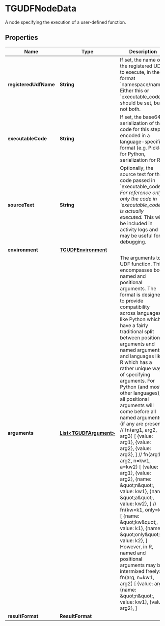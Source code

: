 

# TGUDFNodeData

A node specifying the execution of a user-defined function.

## Properties

| Name | Type | Description | Notes |
|------------ | ------------- | ------------- | -------------|
|**registeredUdfName** | **String** | If set, the name of the registered UDF to execute, in the format &#x60;namespace/name&#x60;. Either this or &#x60;executable_code&#x60; should be set, but not both.  |  [optional] |
|**executableCode** | **String** | If set, the base64 serialization of the code for this step, encoded in a language-specific format (e.g. Pickle for Python, serialization for R).  |  [optional] |
|**sourceText** | **String** | Optionally, the source text for the code passed in &#x60;executable_code&#x60;. *For reference only; only the code in &#x60;executable_code&#x60; is actually executed.* This will be included in activity logs and may be useful for debugging.  |  [optional] |
|**environment** | [**TGUDFEnvironment**](TGUDFEnvironment.md) |  |  [optional] |
|**arguments** | [**List&lt;TGUDFArgument&gt;**](TGUDFArgument.md) | The arguments to a UDF function. This encompasses both named and positional arguments. The format is designed to provide compatibility across languages like Python which have a fairly traditional split between positional arguments and named arguments, and languages like R which has a rather unique way of specifying arguments. For Python (and most other languages), all positional arguments will come before all named arguments (if any are present):      // fn(arg1, arg2, arg3)     [       {value: arg1},       {value: arg2},       {value: arg3},     ]     // fn(arg1, arg2, n&#x3D;kw1, a&#x3D;kw2)     [       {value: arg1},       {value: arg2},       {name: \&quot;n\&quot;, value: kw1},       {name: \&quot;a\&quot;, value: kw2},     ]     // fn(kw&#x3D;k1, only&#x3D;k2)     [       {name: \&quot;kw\&quot;, value: k1},       {name: \&quot;only\&quot;, value: k2},     ]  However, in R, named and positional arguments may be intermixed freely:      // fn(arg, n&#x3D;kw1, arg2)     [       {value: arg},       {name: \&quot;n\&quot;, value: kw1},       {value: arg2},     ]  |  [optional] |
|**resultFormat** | **ResultFormat** |  |  [optional] |



